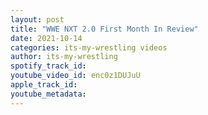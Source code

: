 ```yaml
---
layout: post
title: "WWE NXT 2.0 First Month In Review"
date: 2021-10-14
categories: its-my-wrestling videos
author: its-my-wrestling
spotify_track_id: 
youtube_video_id: enc0z1DUJuU
apple_track_id: 
youtube_metadata: 
---
```

